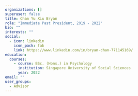 ```yaml
---
organizations: []
superuser: false
title: Chan Yu Xiu Bryan
role: "Immediate Past President, 2019 - 2022"
bio: ""
interests: ""
social:
  - icon: linkedin
    icon_pack: fab
    link: https://www.linkedin.com/in/bryan-chan-771145169/
education:
  courses:
    - course: BSc. (Hons.) in Psychology
      institution: Singapore University of Social Sciences
      year: 2022
email: ""
user_groups:
  - Advisor
---
```

